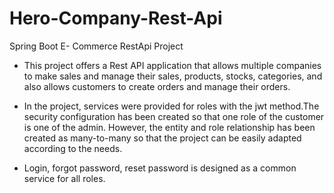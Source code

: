 # Hero-Company-Rest-Api
Spring Boot E- Commerce RestApi Project

- This project offers a Rest API application that allows multiple companies to make sales and manage their sales, products, stocks, categories, and also allows customers to create orders and manage their orders.

- In the project, services were provided for roles with the jwt method.The security configuration has been created so that one role of the customer is one of the admin.
However, the entity and role relationship has been created as many-to-many so that the project can be easily adapted according to the needs.

- Login, forgot password, reset password is designed as a common service for all roles.
